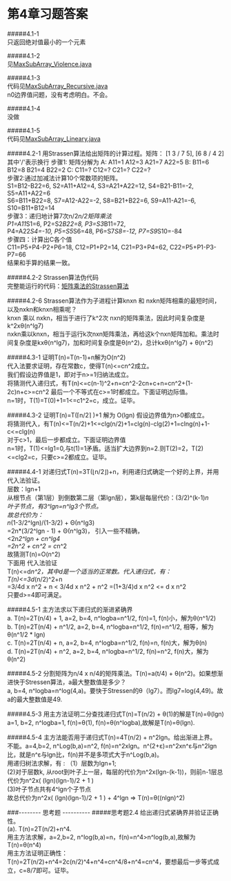 第4章习题答案
=
#####4.1-1  
只返回绝对值最小的一个元素

#####4.1-2  
见[MaxSubArray_Violence.java](https://github.com/zhuxiuwei/CLRS/blob/master/src/chap04_DivideAndConquer/MaxSubArray_Violence.java)  

#####4.1-3  
代码见[MaxSubArray_Recursive.java](https://github.com/zhuxiuwei/CLRS/blob/master/src/chap04_DivideAndConquer/MaxSubArray_Recursive.java)  
n0边界值问题，没有考虑明白。不会。  

#####4.1-4  
没做  

#####4.1-5  
代码见[MaxSubArray_Lineary.java](https://github.com/zhuxiuwei/CLRS/blob/master/src/chap04_DivideAndConquer/MaxSubArray_Lineary.java)  

#####4.2-1 用Strassen算法给出矩阵的计算过程。矩阵： [1 3 / 7 5], [6 8 / 4 2]  其中'/'表示换行
步骤1: 矩阵分解为
A: A11=1 A12=3 A21=7 A22=5 
B: B11=6 B12=8 B21=4 B22=2
C: C11=? C12=? C21=? C22=?  
步骤2:通过加减法计算10个常数项的矩阵。  
S1=B12-B22=6, S2=A11+A12=4, S3=A21+A22=12, S4=B21-B11=-2, S5=A11+A22=6  
S6=B11+B22=8, S7=A12-A22=-2, S8=B21+B22=6, S9=A11-A21=-6, S10=B11+B12=14  
步骤3：递归地计算7次n/2*n/2矩阵乘法  
P1=A11*S1=6, P2=S2*B22=8, P3=S3*B11=72,  
P4=A22*S4=-10, P5=S5*S6=48, P6=S7*S8=-12, P7=S9*S10=-84  
步骤四：计算出C各个值  
C11=P5+P4-P2+P6=18, C12=P1+P2=14, C21=P3+P4=62, C22=P5+P1-P3-P7=66  
结果和手算的结果一致。

#####4.2-2 Strassen算法伪代码  
完整能运行的代码：[矩阵乘法的Strassen算法](https://github.com/zhuxiuwei/CLRS/blob/master/src/chap04_DivideAndConquer/MatrixMultipleStrassen.java)  

#####4.2-6 Strassen算法作为子进程计算knxn 和 nxkn矩阵相乘的最短时间，以及nxkn和knxn相乘呢？  
knxn 乘以 nxkn，相当于进行了k^2次 nxn的矩阵乘法，因此时间复杂度是k^2xθ(n^lg7)  
nxkn乘以knxn，相当于运行k次nxn矩阵乘法，再给这k个nxn矩阵加和。乘法时间复杂度是kxθ(n^lg7)，加和时间复杂度是θ(n^2)，总计kxθ(n^lg7) +  θ(n^2)  


#####4.3-1 证明T(n)=T(n-1)+n解为O(n^2)  
代入法要求证明，存在常数c，使得T(n)<=cn^2成立。  
我们假设边界值是1，即对于n>=1归纳法成立。  
将猜测代入递归式，有T(n)<=c(n-1)^2+n=cn^2-2cn+c+n=cn^2+(1-2c)n+c>=cn^2
最后一个不等式在c>=1时都成立。下面证明边际值。  
n=1时，T(1)=T(0)+1=1<=c1^2=c，成立。证毕。  

#####4.3-2 证明T(n)=T(⌈n/2⌉ )+1 解为 O(lgn)
假设边界值为n>0都成立。  
将猜测代入，有T(n)<=T(n/2)+1<=clg(n/2)+1=clg(n)-clg(2)+1=clng(n)+1-c<=clg(n)  
对于c>1，最后一步都成立。下面证明边界值  
n=1时，T(1)<=lg1=0,与t(1)=1矛盾。适当扩大边界到n=2.则T(2)=2，T(2)<=clg2=c，只要c>=2都成立。证毕。  

#####4.4-1 对递归式T(n)=3T(⌊n/2⌋)+n，利用递归式确定一个好的上界，并用代入法验证。  
层数：lgn+1  
从根节点（第1层）到倒数第二层（第lgn层），第k层每层代价：(3/2)^(k-1)*n  
叶子节点，有3^lgn=n^lg3个节点。  
故总代价为：  
n*(1-3/2^lgn)/(1-3/2) + Θ(n^lg3)  
=2n*(3/2^lgn - 1) + Θ(n^lg3)， 引入一些不精确，  
<2n*2^lgn + cn^lg4  
=2n^2 + cn^2 = c*n^2  
故猜测T(n)=O(n^2)  
下面用 代入法验证  
T(n)<=d*n^2，其中d是一个适当的正常数。代入递归式，有：  
T(n)<=3d*(n/2)^2+n  
=3/4d x n^2 + n < 3/4d x n^2 + n^2 =(1+3/4)d x n^2 <= d x n^2  
只要d>=4即可满足。   

#####4.5-1 主方法求以下递归式的渐进紧确界  
a. T(n)=2T(n/4) + 1, a=2, b=4, n^logba=n^1/2, f(n)=1, f(n)小，解为θ(n^1/2)  
b. T(n)=2T(n/4) + n^1/2, a=2, b=4, n^logba=n^1/2, f(n)=n^1/2, 相等，解为θ(n^1/2 * lgn)  
c. T(n)=2T(n/4) + n, a=2, b=4, n^logba=n^1/2, f(n)=n, f(n)大，解为θ(n)  
d. T(n)=2T(n/4) + n^2, a=2, b=4, n^logba=n^1/2, f(n)=n^2, f(n)大，解为θ(n^2)  

#####4.5-2 分割矩阵为n/4 x n/4的矩阵乘法。T(n)=a(t/4) + θ(n^2)。如果想渐进快于Stressen算法，a最大整数值是多少？  
a, b=4, n^logba=n^log(4,a)。要快于Stressen的θ（lg7）。而lg7=log(4,49)。故a的最大整数值是49.  

#####4.5-3 用主方法证明二分查找递归式T(n)=T(n/2) + θ(1)的解是T(n)=θ(lgn)  
a=1, b=2, n^logba=1, f(n)=θ(1), f(n)=θ(n^logba),故解是T(n)=θ(lgn).  

#####4.5-4 主方法能否用于递归式T(n)=4T(n/2) + n^2lgn。给出渐进上界。  
不能。a=4,b=2, n^Log(b,a)=n^2, f(n)=n^2xlgn。n^(2+ε)=n^2xn^ε与n^2lgn比，就是n^ε与lgn比，f(n)并不是多项式大于n^Log(b,a)。  
用递归树法求解，有 : 
（1）层数为lgn+1;  
(2)对于层数k, 从root到叶子上一层，每层的代价为n^2x(lgn-(k-1))，则前n-1层总代价为n^2x( (lgn)(lgn-1)/2 + 1 )  
(3)叶子节点共有4^lgn个子节点  
故总代价为n^2x( (lgn)(lgn-1)/2 + 1 ) + 4^lgn => T(n)=θ((nlgn)^2)  

###-------- 思考题 ----------
#####思考题2.4 给出递归式紧确界并验证正确性。  
(a). T(n)=2T(n/2)+n^4.  
用主方法求解，a=2,b=2, n^log(b,a)=n，f(n)=n^4>n^log(b,a),故解为T(n)=θ(n^4)  
用主方法证明正确性：  
T(n)=2T(n/2)+n^4=2c(n/2)^4+n^4=cn^4/8+n^4=cn^4，要想最后一步等式成立，c=8/7即可。证毕。  

